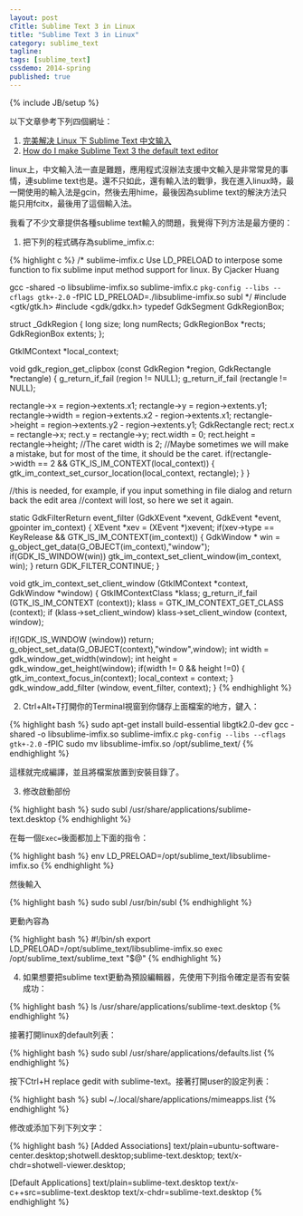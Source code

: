 ```yaml
---
layout: post
cTitle: Sublime Text 3 in Linux
title: "Sublime Text 3 in Linux"
category: sublime_text
tagline:
tags: [sublime_text]
cssdemo: 2014-spring
published: true
---
```

{% include JB/setup %}

以下文章參考下列四個網址：

1. [完美解决 Linux 下 Sublime Text 中文输入](https://www.sinosky.org/linux-sublime-text-fcitx.html)
2. [How do I make Sublime Text 3 the default text editor](http://askubuntu.com/questions/396938/how-do-i-make-sublime-text-3-the-default-text-editor)

<!-- more -->

linux上，中文輸入法一直是難題，應用程式沒辦法支援中文輸入是非常常見的事情，連sublime text也是。還不只如此，還有輸入法的戰爭，我在進入linux時，最一開使用的輸入法是gcin，然後去用hime，最後因為sublime text的解決方法只能只用fcitx，最後用了這個輸入法。

我看了不少文章提供各種sublime text輸入的問題，我覺得下列方法是最方便的：

1. 把下列的程式碼存為sublime_imfix.c:


{% highlight c %}
/*
sublime-imfix.c
Use LD_PRELOAD to interpose some function to fix sublime input method support for linux.
By Cjacker Huang

gcc -shared -o libsublime-imfix.so sublime-imfix.c `pkg-config --libs --cflags gtk+-2.0` -fPIC
LD_PRELOAD=./libsublime-imfix.so subl
*/
#include <gtk/gtk.h>
#include <gdk/gdkx.h>
typedef GdkSegment GdkRegionBox;

struct _GdkRegion
{
  long size;
  long numRects;
  GdkRegionBox *rects;
  GdkRegionBox extents;
};

GtkIMContext *local_context;

void
gdk_region_get_clipbox (const GdkRegion *region,
            GdkRectangle    *rectangle)
{
  g_return_if_fail (region != NULL);
  g_return_if_fail (rectangle != NULL);

  rectangle->x = region->extents.x1;
  rectangle->y = region->extents.y1;
  rectangle->width = region->extents.x2 - region->extents.x1;
  rectangle->height = region->extents.y2 - region->extents.y1;
  GdkRectangle rect;
  rect.x = rectangle->x;
  rect.y = rectangle->y;
  rect.width = 0;
  rect.height = rectangle->height;
  //The caret width is 2;
  //Maybe sometimes we will make a mistake, but for most of the time, it should be the caret.
  if(rectangle->width == 2 && GTK_IS_IM_CONTEXT(local_context)) {
        gtk_im_context_set_cursor_location(local_context, rectangle);
  }
}

//this is needed, for example, if you input something in file dialog and return back the edit area
//context will lost, so here we set it again.

static GdkFilterReturn event_filter (GdkXEvent *xevent, GdkEvent *event, gpointer im_context)
{
    XEvent *xev = (XEvent *)xevent;
    if(xev->type == KeyRelease && GTK_IS_IM_CONTEXT(im_context)) {
       GdkWindow * win = g_object_get_data(G_OBJECT(im_context),"window");
       if(GDK_IS_WINDOW(win))
         gtk_im_context_set_client_window(im_context, win);
    }
    return GDK_FILTER_CONTINUE;
}

void gtk_im_context_set_client_window (GtkIMContext *context,
          GdkWindow    *window)
{
  GtkIMContextClass *klass;
  g_return_if_fail (GTK_IS_IM_CONTEXT (context));
  klass = GTK_IM_CONTEXT_GET_CLASS (context);
  if (klass->set_client_window)
    klass->set_client_window (context, window);

  if(!GDK_IS_WINDOW (window))
    return;
  g_object_set_data(G_OBJECT(context),"window",window);
  int width = gdk_window_get_width(window);
  int height = gdk_window_get_height(window);
  if(width != 0 && height !=0) {
    gtk_im_context_focus_in(context);
    local_context = context;
  }
  gdk_window_add_filter (window, event_filter, context);
}
{% endhighlight %}

2. Ctrl+Alt+T打開你的Terminal視窗到你儲存上面檔案的地方，鍵入：

{% highlight bash %}
sudo apt-get install build-essential libgtk2.0-dev
gcc -shared -o libsublime-imfix.so sublime-imfix.c `pkg-config --libs --cflags gtk+-2.0` -fPIC
sudo mv libsublime-imfix.so /opt/sublime_text/
{% endhighlight %}

這樣就完成編譯，並且將檔案放置到安裝目錄了。

3. 修改啟動部份

{% highlight bash %}
sudo subl /usr/share/applications/sublime-text.desktop
{% endhighlight %}

在每一個`Exec=`後面都加上下面的指令：

{% highlight bash %}
env LD_PRELOAD=/opt/sublime_text/libsublime-imfix.so
{% endhighlight %}

然後輸入

{% highlight bash %}
sudo subl /usr/bin/subl
{% endhighlight %}

更動內容為

{% highlight bash %}
#!/bin/sh
export LD_PRELOAD=/opt/sublime_text/libsublime-imfix.so
exec /opt/sublime_text/sublime_text "$@"
{% endhighlight %}

4. 如果想要把sublime text更動為預設編輯器，先使用下列指令確定是否有安裝成功：

{% highlight bash %}
ls /usr/share/applications/sublime-text.desktop
{% endhighlight %}

接著打開linux的default列表：

{% highlight bash %}
sudo subl /usr/share/applications/defaults.list
{% endhighlight %}

按下Ctrl+H replace gedit with sublime-text。接著打開user的設定列表：

{% highlight bash %}
subl ~/.local/share/applications/mimeapps.list
{% endhighlight %}

修改或添加下列下列文字：

{% highlight bash %}
[Added Associations]
text/plain=ubuntu-software-center.desktop;shotwell.desktop;sublime-text.desktop;
text/x-chdr=shotwell-viewer.desktop;

[Default Applications]
text/plain=sublime-text.desktop
text/x-c++src=sublime-text.desktop
text/x-chdr=sublime-text.desktop
{% endhighlight %}

